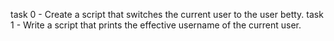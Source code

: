 task 0 - Create a script that switches the current user to the user betty.
task 1 - Write a script that prints the effective username of the current user.
